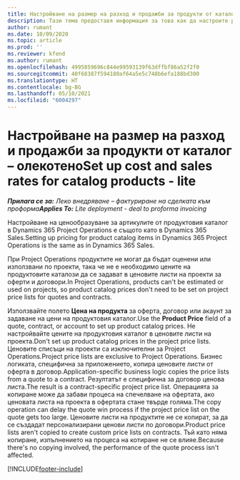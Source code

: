 ```yaml
---
title: Настройване на размер на разход и продажби за продукти от каталог – олекотено
description: Тази тема предоставя информация за това как да настроите размер на разход и продажби за елементите в продуктов каталог.
author: rumant
ms.date: 10/09/2020
ms.topic: article
ms.prod: ''
ms.reviewer: kfend
ms.author: rumant
ms.openlocfilehash: 4995859696c844e99593139f63dffbf86a52f2f0
ms.sourcegitcommit: 40f68387f594180af64a5e5c748b6efa188bd300
ms.translationtype: HT
ms.contentlocale: bg-BG
ms.lasthandoff: 05/10/2021
ms.locfileid: "6004297"
---
```

# <a name="set-up-cost-and-sales-rates-for-catalog-products---lite"></a><span data-ttu-id="fc3b8-103">Настройване на размер на разход и продажби за продукти от каталог – олекотено</span><span class="sxs-lookup"><span data-stu-id="fc3b8-103">Set up cost and sales rates for catalog products - lite</span></span>

<span data-ttu-id="fc3b8-104">_**Прилага се за:** Леко внедряване – фактуриране на сделката към проформа_</span><span class="sxs-lookup"><span data-stu-id="fc3b8-104">_**Applies To:** Lite deployment - deal to proforma invoicing_</span></span>


<span data-ttu-id="fc3b8-105">Настройване на ценообразуване за артикулите от продуктовия каталог в Dynamics 365 Project Operations е същото като в Dynamics 365 Sales.</span><span class="sxs-lookup"><span data-stu-id="fc3b8-105">Setting up pricing for product catalog items in Dynamics 365 Project Operations is the same as in Dynamics 365 Sales.</span></span>

<span data-ttu-id="fc3b8-106">При Project Operations продуктите не могат да бъдат оценени или използвани по проекти, така че не е необходимо цените на продуктовите каталози да се задават в ценовите листи на проекти за оферти и договори.</span><span class="sxs-lookup"><span data-stu-id="fc3b8-106">In Project Operations, products can't be estimated or used on projects, so product catalog prices don't need to be set on project price lists for quotes and contracts.</span></span>

<span data-ttu-id="fc3b8-107">Използвайте полето **Цена на продукта** за оферта, договор или акаунт за задаване на цени на продуктовия каталог.</span><span class="sxs-lookup"><span data-stu-id="fc3b8-107">Use the **Product Price** field of a quote, contract, or account to set up product catalog prices.</span></span> <span data-ttu-id="fc3b8-108">Не настройвайте цените на продуктовия каталог в ценовите листи на проекта.</span><span class="sxs-lookup"><span data-stu-id="fc3b8-108">Don't set up product catalog prices in the project price lists.</span></span> <span data-ttu-id="fc3b8-109">Ценовите списъци на проекти са изключителни за Project Operations.</span><span class="sxs-lookup"><span data-stu-id="fc3b8-109">Project price lists are exclusive to Project Operations.</span></span> <span data-ttu-id="fc3b8-110">Бизнес логиката, специфична за приложението, копира ценовите листи от оферта в договор.</span><span class="sxs-lookup"><span data-stu-id="fc3b8-110">Application-specific business logic copies the price lists from a quote to a contract.</span></span> <span data-ttu-id="fc3b8-111">Резултатът е специфична за договор ценова листа.</span><span class="sxs-lookup"><span data-stu-id="fc3b8-111">The result is a contract-specific project price list.</span></span> <span data-ttu-id="fc3b8-112">Операцията за копиране може да забави процеса на спечелване на офертата, ако ценовата листа на проекта в офертата стане твърде голяма.</span><span class="sxs-lookup"><span data-stu-id="fc3b8-112">The copy operation can delay the quote win process if the project price list on the quote gets too large.</span></span> <span data-ttu-id="fc3b8-113">Ценовите листи на продуктите не се копират, за да се създадат персонализирани ценови листи по договори.</span><span class="sxs-lookup"><span data-stu-id="fc3b8-113">Product price lists aren't copied to create custom price lists on contracts.</span></span> <span data-ttu-id="fc3b8-114">Тъй като няма копиране, изпълнението на процеса на котиране не се влияе.</span><span class="sxs-lookup"><span data-stu-id="fc3b8-114">Because there's no copying involved, the performance of the quote process isn't affected.</span></span>


[!INCLUDE[footer-include](../../includes/footer-banner.md)]